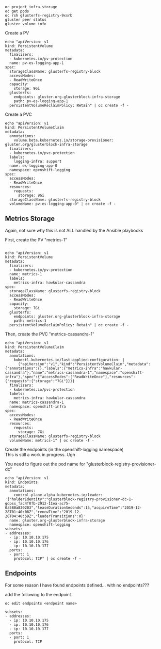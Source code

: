 

```
oc project infra-storage
oc get pods 
oc rsh glusterfs-registry-9xsrb
gluster peer status
gluster volume info
```

Create a PV
```
echo "apiVersion: v1
kind: PersistentVolume
metadata:
  finalizers:
  - kubernetes.io/pv-protection
  name: pv-es-logging-app-1
spec:
  storageClassName: glusterfs-registry-block
  accessModes:
  - ReadWriteOnce
  capacity:
    storage: 9Gi
  glusterfs:
    endpoints: gluster.org-glusterblock-infra-storage
    path: pv-es-logging-app-1
  persistentVolumeReclaimPolicy: Retain" | oc create -f -

```

Create a PVC
```
echo "apiVersion: v1
kind: PersistentVolumeClaim
metadata:
  annotations:
    volume.beta.kubernetes.io/storage-provisioner: gluster.org/glusterblock-infra-storage
  finalizers:
  - kubernetes.io/pvc-protection
  labels:
    logging-infra: support
  name: es-logging-app-0
  namespace: openshift-logging
spec:
  accessModes:
  - ReadWriteOnce
  resources:
    requests:
      storage: 9Gi
  storageClassName: glusterfs-registry-block
  volumeName: pv-es-logging-app-0" | oc create -f -

```



## Metrics Storage
Again, not sure why this is not ALL handled by the Ansible playbooks

First, create the PV "metrics-1"
```

echo "apiVersion: v1
kind: PersistentVolume
metadata:
  finalizers:
  - kubernetes.io/pv-protection
  name: metrics-1
  labels:
    metrics-infra: hawkular-cassandra
spec:
  storageClassName: glusterfs-registry-block
  accessModes:
  - ReadWriteOnce
  capacity:
    storage: 7Gi
  glusterfs:
    endpoints: gluster.org-glusterblock-infra-storage
    path: metrics-1
  persistentVolumeReclaimPolicy: Retain" | oc create -f -
```

Then, create the PVC "metrics-cassandra-1"
```
echo "apiVersion: v1
kind: PersistentVolumeClaim
metadata:
  annotations:
    kubectl.kubernetes.io/last-applied-configuration: |
      {"apiVersion":"v1","kind":"PersistentVolumeClaim","metadata":{"annotations":{},"labels":{"metrics-infra":"hawkular-cassandra"},"name":"metrics-cassandra-1","namespace":"openshift-infra"},"spec":{"accessModes":["ReadWriteOnce"],"resources":{"requests":{"storage":"7Gi"}}}}
  finalizers:
  - kubernetes.io/pvc-protection
  labels:
    metrics-infra: hawkular-cassandra
  name: metrics-cassandra-1
  namespace: openshift-infra
spec:
  accessModes:
  - ReadWriteOnce
  resources:
    requests:
      storage: 7Gi
  storageClassName: glusterfs-registry-block
  volumeName: metrics-1" | oc create -f -
```

Create the endpoints (in the openshift-logging namespace)  
This is still a work in progress.  Ugh  

You need to figure out the pod name for "glusterblock-registry-provisioner-dc"
```
echo "apiVersion: v1
kind: Endpoints
metadata:
  annotations:
    control-plane.alpha.kubernetes.io/leader: '{"holderIdentity":"glusterblock-registry-provisioner-dc-1-gdpsx_fac4f0fb-2912-11ea-ac75-0a580a830203","leaseDurationSeconds":15,"acquireTime":"2019-12-28T01:40:08Z","renewTime":"2019-12-28T04:48:59Z","leaderTransitions":0}'
  name: gluster.org-glusterblock-infra-storage
  namespace: openshift-logging
subsets:
- addresses:
  - ip: 10.10.10.175
  - ip: 10.10.10.176
  - ip: 10.10.10.177
  ports:
  - port: 1
    protocol: TCP" | oc create -f -  
```

## Endpoints
For some reason I have found endpoints defined... with no endpoints???

add the following to the endpoint
```
oc edit endpoints <endpoint name>

subsets:
- addresses:
  - ip: 10.10.10.175
  - ip: 10.10.10.176
  - ip: 10.10.10.177
  ports:
  - port: 1
    protocol: TCP
```
